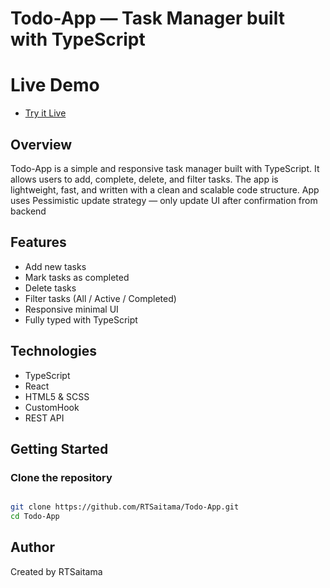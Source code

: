 # Todo-App — Task Manager built with TypeScript

# Live Demo
 - [Try it Live](https://RTSaitama.github.io/Todo-App/)
   
## Overview
Todo-App is a simple and responsive task manager built with TypeScript.
It allows users to add, complete, delete, and filter tasks. 
The app is lightweight, fast, and written with a clean and scalable code structure.
App uses Pessimistic update strategy — only update UI after confirmation from backend

## Features
- Add new tasks
- Mark tasks as completed
- Delete tasks
- Filter tasks (All / Active / Completed)
- Responsive minimal UI
- Fully typed with TypeScript

## Technologies
- TypeScript
- React
- HTML5 & SCSS
- CustomHook
- REST API

## Getting Started

### Clone the repository
```bash

git clone https://github.com/RTSaitama/Todo-App.git
cd Todo-App

```
## Author
Created by RTSaitama
